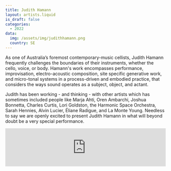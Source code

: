 ```yaml
---
title: Judith Hamann
layout: artists.liquid
is_draft: false
categories:
  - 2022
data:
  img: /assets/img/judithhamann.png
  country: SE
---
```


<p>As one of Australia’s foremost contemporary-music cellists, Judith Hamann frequently challenges the boundaries of their instruments, whether the cello, voice, or body. Hamann's work encompasses performance, improvisation, electro-acoustic composition, site specific generative work, and micro-tonal systems in a process-driven and embodied practice, that considers the ways sound operates as a subject, object, and actant. </p>
<p>Judith has been working - and thinking - with other artists which has sometimes included people like Marja Ahti, Oren Ambarchi, Joshua Bonnetta, Charles Curtis, Lori Goldston, the Harmonic Space Orchestra, Sarah Hennies, Alvin Lucier, Éliane Radigue, and La Monte Young. Needless to say we are openly excited to present Judith Hamann in what will beyond doubt be a very special performance. </p>

<iframe style="border: 0; width: 100%; height: 120px;" src="https://bandcamp.com/EmbeddedPlayer/track=2166799167/size=large/bgcol=ffffff/linkcol=0687f5/tracklist=false/artwork=small/transparent=true/" seamless><a href="https://longformeditions.bandcamp.com/track/hinterhof">Hinterhof by Judith Hamann</a></iframe>
